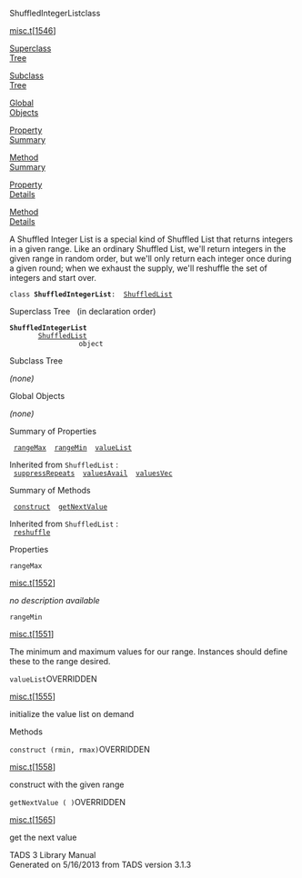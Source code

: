 ---
---
<span class="title">ShuffledIntegerList</span><span class="type">class</span>

[misc.t](../file/misc.t.html)\[[1546](../source/misc.t.html#1546)\]

[Superclass  
Tree](#_SuperClassTree_)

[Subclass  
Tree](#_SubClassTree_)

[Global  
Objects](#_ObjectSummary_)

[Property  
Summary](#_PropSummary_)

[Method  
Summary](#_MethodSummary_)

[Property  
Details](#_Properties_)

[Method  
Details](#_Methods_)

<div class="fdesc">

A Shuffled Integer List is a special kind of Shuffled List that returns
integers in a given range. Like an ordinary Shuffled List, we'll return
integers in the given range in random order, but we'll only return each
integer once during a given round; when we exhaust the supply, we'll
reshuffle the set of integers and start over.

`class `**`ShuffledIntegerList`**` :   `[`ShuffledList`](../object/ShuffledList.html)

</div>

<span id="_SuperClassTree_"></span>

<div class="mjhd">

<span class="hdln">Superclass Tree</span>   (in declaration order)

</div>

**`ShuffledIntegerList`**  
`         `[`ShuffledList`](../object/ShuffledList.html)  
`                 object`  
<span id="_SubClassTree_"></span>

<div class="mjhd">

<span class="hdln">Subclass Tree</span>  

</div>

*(none)* <span id="_ObjectSummary_"></span>

<div class="mjhd">

<span class="hdln">Global Objects</span>  

</div>

*(none)* <span id="_PropSummary_"></span>

<div class="mjhd">

<span class="hdln">Summary of Properties</span>  

</div>

` `[`rangeMax`](#rangeMax)`  `[`rangeMin`](#rangeMin)`  `[`valueList`](#valueList)`  `

Inherited from `ShuffledList` :  
` `[`suppressRepeats`](../object/ShuffledList.html#suppressRepeats)`  `[`valuesAvail`](../object/ShuffledList.html#valuesAvail)`  `[`valuesVec`](../object/ShuffledList.html#valuesVec)`  `

<span id="_MethodSummary_"></span>

<div class="mjhd">

<span class="hdln">Summary of Methods</span>  

</div>

` `[`construct`](#construct)`  `[`getNextValue`](#getNextValue)`  `

Inherited from `ShuffledList` :  
` `[`reshuffle`](../object/ShuffledList.html#reshuffle)`  `

<span id="_Properties_"></span>

<div class="mjhd">

<span class="hdln">Properties</span>  

</div>

<span id="rangeMax"></span>

`rangeMax`

[misc.t](../file/misc.t.html)\[[1552](../source/misc.t.html#1552)\]

<div class="desc">

*no description available*

</div>

<span id="rangeMin"></span>

`rangeMin`

[misc.t](../file/misc.t.html)\[[1551](../source/misc.t.html#1551)\]

<div class="desc">

The minimum and maximum values for our range. Instances should define
these to the range desired.

</div>

<span id="valueList"></span>

`valueList`<span class="rem">OVERRIDDEN</span>

[misc.t](../file/misc.t.html)\[[1555](../source/misc.t.html#1555)\]

<div class="desc">

initialize the value list on demand

</div>

<span id="_Methods_"></span>

<div class="mjhd">

<span class="hdln">Methods</span>  

</div>

<span id="construct"></span>

`construct (rmin, rmax)`<span class="rem">OVERRIDDEN</span>

[misc.t](../file/misc.t.html)\[[1558](../source/misc.t.html#1558)\]

<div class="desc">

construct with the given range

</div>

<span id="getNextValue"></span>

`getNextValue ( )`<span class="rem">OVERRIDDEN</span>

[misc.t](../file/misc.t.html)\[[1565](../source/misc.t.html#1565)\]

<div class="desc">

get the next value

</div>

<div class="ftr">

TADS 3 Library Manual  
Generated on 5/16/2013 from TADS version 3.1.3

</div>
